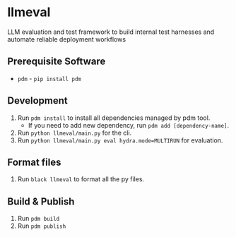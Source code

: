 # llmeval

LLM evaluation and test framework to build internal test harnesses and automate reliable deployment workflows

## Prerequisite Software

- `pdm` - `pip install pdm`

## Development

1. Run `pdm install` to install all dependencies managed by pdm tool.
   - If you need to add new dependency, run `pdm add [dependency-name]`.
1. Run `python llmeval/main.py` for the cli.
1. Run `python llmeval/main.py eval hydra.mode=MULTIRUN` for evaluation.

## Format files

1. Run `black llmeval` to format all the py files.

## Build & Publish

1. Run `pdm build`
1. Run `pdm publish`
